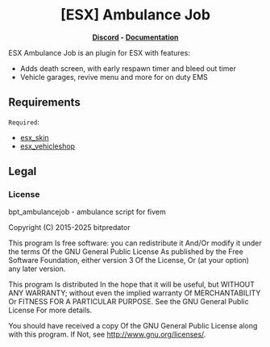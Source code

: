 <h1 align='center'>[ESX] Ambulance Job</a></h1><p align='center'><b><a href='https://discord.esx-framework.org/'>Discord</a> - <a href='https://documentation.esx-framework.org/legacy/installation'>Documentation</a></b></h5>

ESX Ambulance Job is an plugin for ESX with features:

- Adds death screen, with early respawn timer and bleed out timer
- Vehicle garages, revive menu and more for on duty EMS

## Requirements

`Required`:

- [esx_skin](https://github.com/esx-framework/esx-legacy/tree/main/%5Bcore%5D/esx_skin)
- [esx_vehicleshop](https://github.com/esx-framework/esx_vehicleshop)

## Legal

### License

bpt_ambulancejob - ambulance script for fivem

Copyright (C) 2015-2025 bitpredator

This program Is free software: you can redistribute it And/Or modify it under the terms Of the GNU General Public License As published by the Free Software Foundation, either version 3 Of the License, Or (at your option) any later version.

This program Is distributed In the hope that it will be useful, but WITHOUT ANY WARRANTY; without even the implied warranty Of MERCHANTABILITY Or FITNESS FOR A PARTICULAR PURPOSE. See the GNU General Public License For more details.

You should have received a copy Of the GNU General Public License along with this program. If Not, see http://www.gnu.org/licenses/.
